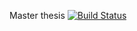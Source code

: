 Master thesis
[![Build Status](https://travis-ci.org/DanielFath/master.svg?branch=master)](https://travis-ci.org/DanielFath/master)
